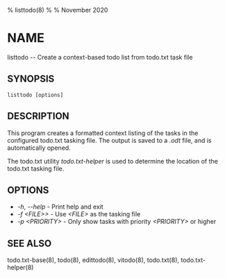 % listtodo(8)
%
% November 2020

# NAME

listtodo -- Create a context-based todo list from todo.txt task file

## SYNOPSIS

`listtodo [options]`

## DESCRIPTION

This program creates a formatted context listing of the tasks in the configured
todo.txt tasking file. The output is saved to a _.odt_ file, and is
automatically opened.

The todo.txt utility _todo.txt-helper_ is used to determine the location of the
todo.txt tasking file.

## OPTIONS
  * _-h_, _--help_ - Print help and exit
  * _-f \<FILE>\>_ - Use _\<FILE\>_ as the tasking file
  * _-p \<PRIORITY\>_ - Only show tasks with priority _\<PRIORITY\>_ or higher

## SEE ALSO
todo.txt-base(8), todo(8), edittodo(8), vitodo(8), todo.txt(8), todo.txt-helper(8)
